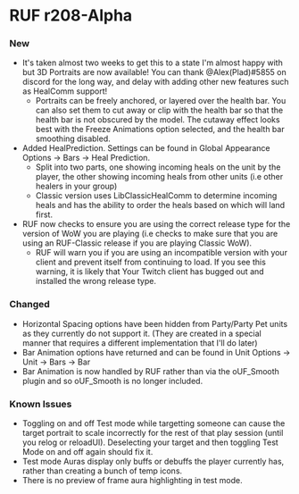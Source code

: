 # RUF r208-Alpha
### New
* It's taken almost two weeks to get this to a state I'm almost happy with but 3D Portraits are now available! You can thank @Alex(Plad)#5855 on discord for the long way, and delay with adding other new features such as HealComm support!
    * Portraits can be freely anchored, or layered over the health bar. You can also set them to cut away or clip with the health bar so that the health bar is not obscured by the model. The cutaway effect looks best with the Freeze Animations option selected, and the health bar smoothing disabled.
* Added HealPrediction. Settings can be found in Global Appearance Options -> Bars -> Heal Prediction.
    * Split into two parts, one showing incoming heals on the unit by the player, the other showing incoming heals from other units (i.e other healers in your group)
    * Classic version uses LibClassicHealComm to determine incoming heals and has the ability to order the heals based on which will land first.
* RUF now checks to ensure you are using the correct release type for the version of WoW you are playing (i.e checks to make sure that you are using an RUF-Classic release if you are playing Classic WoW).
    * RUF will warn you if you are using an incompatible version with your client and prevent itself from continuing to load. If you see this warning, it is likely that Your Twitch client has bugged out and installed the wrong release type.

### Changed
* Horizontal Spacing options have been hidden from Party/Party Pet units as they currently do not support it. (They are created in a special manner that requires a different implementation that I'll do later)
* Bar Animation options have returned and can be found in Unit Options -> Unit -> Bars -> Bar
* Bar Animation is now handled by RUF rather than via the oUF_Smooth plugin and so oUF_Smooth is no longer included.


### Known Issues
* Toggling on and off Test mode while targetting someone can cause the target portrait to scale incorrectly for the rest of that play session (until you relog or reloadUI). Deselecting your target and then toggling Test Mode on and off again should fix it.
* Test mode Auras display only buffs or debuffs the player currently has, rather than creating a bunch of temp icons.
* There is no preview of frame aura highlighting in test mode.